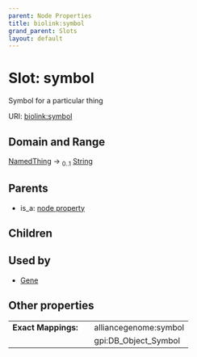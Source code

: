 ```yaml
---
parent: Node Properties
title: biolink:symbol
grand_parent: Slots
layout: default
---
```


# Slot: symbol


Symbol for a particular thing

URI: [biolink:symbol](https://w3id.org/biolink/vocab/symbol)

## Domain and Range

[NamedThing](NamedThing.md) ->  <sub>0..1</sub> [String](types/String.md)

## Parents

 *  is_a: [node property](node_property.md)

## Children


## Used by

 * [Gene](Gene.md)

## Other properties

|  |  |  |
| --- | --- | --- |
| **Exact Mappings:** | | alliancegenome:symbol |
|  | | gpi:DB_Object_Symbol |

